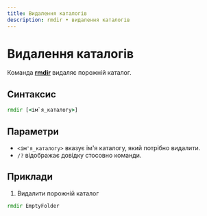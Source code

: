 ```yaml
---
title: Видалення каталогів
description: rmdir • видалення каталогів
---
```


# Видалення каталогів

Команда **[rmdir](https://docs.microsoft.com/en-us/windows-server/administration/windows-commands/rmdir 'Microsoft Dosc')** видаляє порожній каталог.

## Синтаксис

```cmd
rmdir [<ім`я_каталогу>]
```

## Параметри

- `<ім'я_каталогу>` вказує ім'я каталогу, який потрібно видалити.
- `/?` відображає довідку стосовно команди.

## Приклади

1. Видалити порожній каталог

```cmd
rmdir EmptyFolder
```
